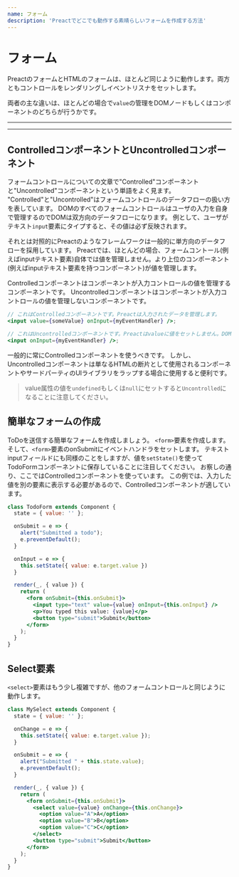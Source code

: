 ```yaml
---
name: フォーム
description: 'Preactでどこでも動作する素晴らしいフォームを作成する方法'
---
```


# フォーム

PreactのフォームとHTMLのフォームは、ほとんど同じように動作します。両方ともコントロールをレンダリングしイベントリスナをセットします。

両者の主な違いは、ほとんどの場合で`value`の管理をDOMノードもしくはコンポーネントのどちらが行うかです。

---

<div><toc></toc></div>

---

## ControlledコンポーネントとUncontrolledコンポーネント

フォームコントロールについての文章で"Controlled"コンポーネントと"Uncontrolled"コンポーネントという単語をよく見ます。
 "Controlled"と"Uncontrolled"はフォームコントロールのデータフローの扱い方を表しています。
DOMのすべてのフォームコントロールはユーザの入力を自身で管理するのでDOMは双方向のデータフローになります。
例として、ユーザがテキスト`input`要素にタイプすると、その値は必ず反映されます。

それとは対照的にPreactのようなフレームワークは一般的に単方向のデータフローを採用しています。
Preactでは、ほとんどの場合、フォームコントール(例えばinputテキスト要素)自体では値を管理しません。より上位のコンポーネント(例えばinputテキスト要素を持つコンポーネント)が値を管理します。

Controlledコンポーネントはコンポーネントが入力コントロールの値を管理するコンポーネントです。
Uncontrolledコンポーネントはコンポーネントが入力コントロールの値を管理しないコンポーネントです。

```jsx
// これはControlledコンポーネントです。Preactは入力されたデータを管理します。
<input value={someValue} onInput={myEventHandler} />;

// これはUncontrolledコンポーネントです。Preactはvalueに値をセットしません。DOMが値を管理します。
<input onInput={myEventHandler} />;
```

一般的に常にControlledコンポーネントを使うべきです。
しかし、Uncontrolledコンポーネントは単なるHTMLの断片として使用されるコンポーネントやサードパーティのUIライブラリをラップする場合に使用すると便利です。

> value属性の値を`undefined`もしくは`null`にセットすると`Uncontrolled`になることに注意してください。

## 簡単なフォームの作成

ToDoを送信する簡単なフォームを作成しましょう。
`<form>`要素を作成します。そして、`<form>`要素のonSubmitにイベントハンドラをセットします。
テキストinputフィールドにも同様のことをしますが、値を`setState()`を使ってTodoFormコンポーネントに保存していることに注目してください。
お察しの通り、ここではControlledコンポーネントを使っています。
この例では、入力した値を別の要素に表示する必要があるので、Controlledコンポーネントが適しています。

```jsx
class TodoForm extends Component {
  state = { value: '' };

  onSubmit = e => {
    alert("Submitted a todo");
    e.preventDefault();
  }

  onInput = e => {
    this.setState({ value: e.target.value })
  }

  render(_, { value }) {
    return (
      <form onSubmit={this.onSubmit}>
        <input type="text" value={value} onInput={this.onInput} />
        <p>You typed this value: {value}</p>
        <button type="submit">Submit</button>
      </form>
    );
  }
}
```

## Select要素

`<select>`要素はもう少し複雑ですが、他のフォームコントロールと同じように動作します。

```jsx
class MySelect extends Component {
  state = { value: '' };

  onChange = e => {
    this.setState({ value: e.target.value });
  }

  onSubmit = e => {
    alert("Submitted " + this.state.value);
    e.preventDefault();
  }

  render(_, { value }) {
    return (
      <form onSubmit={this.onSubmit}>
        <select value={value} onChange={this.onChange}>
          <option value="A">A</option>
          <option value="B">B</option>
          <option value="C">C</option>
        </select>
        <button type="submit">Submit</button>
      </form>
    );
  }
}
```
